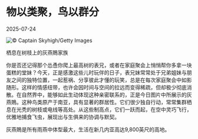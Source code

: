 # 物以类聚，鸟以群分

2025-07-24

![](https://cn.bing.com/th?id=OHR.AshyWoodswallow_ZH-CN3224168805_UHD.jpg "© Captain Skyhigh/Getty Images")

栖息在树枝上的灰燕鵙家族

你是否还记得那个怂恿你爬上最高树的表兄，或者在家庭聚会上悄悄帮你多拿一块蛋糕的堂妹？今天，正是感激这些儿时玩伴的日子，表兄妹常常处于兄弟姐妹与朋友之间的独特位置，一起惹祸、分享彼此才懂的玩笑，总是在每次家庭聚会中如影随形。这样的情感纽带，也许会因时间与空间的拉远而变得稀疏，但却极少彻底消散。在自然界中，能够如此生动体现这种亲密联系的，正是今日图片中所展示的灰燕鵙。这种鸟类原产于南亚，具有显著的群居性。它们很少独自行动，常常集群栖息在光秃的树枝或电线等高处。从这些制高点，它们一跃而起，在空中灵巧飞行，优雅地捕食飞虫，展现出与生俱来的协调与默契。

灰燕鵙是所有雨燕中体型最大，生活在新几内亚高达9,800英尺的高地。

